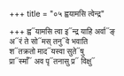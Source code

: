 +++
title = "०५ ह्वयामसि त्वेन्द्र"

+++
ह्व᳓यामसि त्वा इ᳓न्द्र याहि अर्वा᳓ङ्  
अ᳓रं ते सो᳓मस् तनु᳓वे भवाति  
श᳓तक्रतो माद᳓यस्वा सुते᳓षु  
प्रा᳓स्माँ᳓ अव पृ᳓तनासु प्र᳓ विक्षु᳓